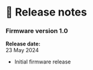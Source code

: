 # 🥳 Release notes

### Firmware version 1.0

**Release date:** \
23 May 2024

* Initial firmware release
